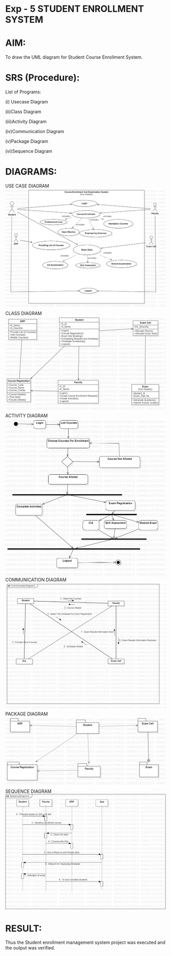 # Exp - 5 STUDENT ENROLLMENT SYSTEM

# AIM:
To draw the UML diagram for Student Course Enrollment System.
# SRS (Procedure):
List of Programs:

(i) Usecase Diagram

(ii)Class Diagram

(iii)Activity Diagram

(iv)Communication Diagram

(v)Package Diagram

(vi)Sequence Diagram
# DIAGRAMS:
USE CASE DIAGRAM
![alt text](UseCaseDiagram1.jpg)
CLASS DIAGRAM
![alt text](ClassDiagram1.jpg)
ACTIVITY DIAGRAM
![alt text](ActivityDiagram1.jpg)
COMMUNICATION DIAGRAM
![alt text](CommunicationDiagram1.jpg)
PACKAGE DIAGRAM
![alt text](PackageDiagram1.jpg)
SEQUENCE DIAGRAM
![alt text](SequenceDiagram.png)
# RESULT:
Thus the Student enrollment management system project was executed and the output was verified.